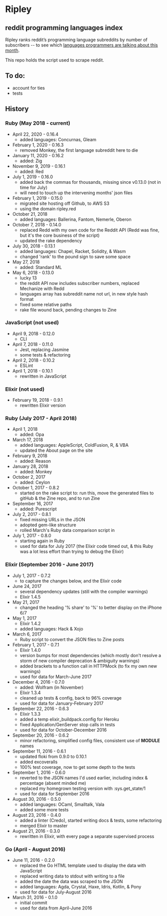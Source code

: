 # Ripley

## reddit programming languages index

Ripley ranks reddit’s programming language subreddits by number of subscribers -- to see which [languages programmers are talking about this month][site].

This repo holds the script used to scrape reddit.

## To do:

- account for ties
- tests

## History

### Ruby (May 2018 - current)

- April 22, 2020 - 0.16.4
  - added languages: Concurnas, Gleam
- February 1, 2020 - 0.16.3
  - removed Monkey, the first language subreddit here to die
- January 11, 2020 - 0.16.2
  - added: Zig
- November 9, 2019 - 0.16.1
  - added: Red
- July 1, 2019 - 0.16.0
  - added back the commas for thousands, missing since v0.13.0 (not in time for July)
  - will need to touch up the intervening months' json files
- February 1, 2019 - 0.15.0
  - migrated site hosting off Github, to AWS S3
  - using the domain ripley.red
- October 21, 2018
  - added languages: Ballerina, Fantom, Nemerle, Oberon
- October 7, 2018 - 0.14.0
  - replaced Redd with my own code for the Reddit API (Redd was fine, but it's the core business of the script)
  - updated the rake dependency
- July 30, 2018 - 0.13.1
  - added languages: Chapel, Racket, Solidity, & Wasm
  - changed 'rank' to the pound sign to save some space
- May 27, 2018
  - added: Standard ML
- May 6, 2018 - 0.13.0
  - lucky 13
  - the reddit API now includes subscriber numbers, replaced Mechanize with Redd
  - languages array has subreddit name not url, in new style hash format
  - fixed some relative paths
  - rake file wound back, pending changes to Zine

### JavaScript (not used)

- April 9, 2018 - 0.12.0
  - CLI
- April 7, 2018 - 0.11.0
  - Jest, replacing Jasmine
  - some tests & refactoring
- April 2, 2018 - 0.10.2
  - ESLint
- April 1, 2018 - 0.10.1
  - rewritten in JavaScript

### Elixir (not used)

- February 19, 2018 - 0.9.1
  - rewritten Elixir version

### Ruby (July 2017 - April 2018)

- April 1, 2018
  - added: Opa
- March 17, 2018
  - added languages: AppleScript, ColdFusion, R, & VBA
  - updated the About page on the site
- February 9, 2018
  - added: Reason
- January 28, 2018
  - added: Monkey
- October 2, 2017
  - added: Ceylon
- October 1, 2017 - 0.8.2
  - started on the rake script to: run this, move the generated files to gitHub & the Zine repo, and to run Zine
- September 16, 2017
  - added: Purescript
- July 2, 2017 - 0.8.1
  - fixed missing URLs in the JSON
  - adopted gem-like structure
  - rolled March's Ruby data comparison script in
- July 1, 2017 - 0.8.0
  - starting again in Ruby
  - used for data for July 2017 (the Elixir code timed out, & this Ruby was a lot less effort than trying to debug the Elixir)

### Elixir (September 2016 - June 2017)

- July 1, 2017 - 0.7.2
  - to capture the changes below, and the Elixir code
- June 24, 2017
  - several dependency updates (still with the compiler warnings)
  - Elixir 1.4.5
- May 21, 2017
  - changed the heading '% share' to '%' to better display on the iPhone 6/7
- May 1, 2017
  - Elixir 1.4.2
  - added languages: Hack & Xojo
- March 6, 2017
  - Ruby script to convert the JSON files to Zine posts
- February 1, 2017 - 0.7.1
  - Elixir 1.4.0
  - version bumps for most dependencies (which mostly don't resolve a storm of new compiler deprecation & ambiguity warnings)
  - added brackets to a function call in HTTPMock (to fix my own new warnings)
  - used for data for March-June 2017
- December 4, 2016 - 0.7.0
  - added: Wolfram (in November)
  - Elixir 1.3.4
  - cleaned up tests & config, back to 96% coverage
  - used for data for January-February 2017
- September 22, 2016 - 0.6.3
  - Elixir 1.3.3
  - added a temp elixir_buildpack.config for Heroku
  - fixed Application/GenServer stop calls in tests
  - used for data for October-December 2016
- September 20, 2016 - 0.6.2
  - minor refactoring, simplified config files, consistent use of **MODULE** names
- September 11, 2016 - 0.6.1
  - updated floki from 0.9.0 to 0.10.1
  - added excoveralls
  - 100% test coverage, now to get some depth to the tests
- September 1, 2016 - 0.6.0
  - reverted to the JSON names I'd used earlier, including index & percentage (absent minded me)
  - replaced my homegrown testing version with :sys.get_state/1
  - used for data for September 2016
- August 30, 2016 - 0.5.0
  - added languages: OCaml, Smalltalk, Vala
  - added some more tests
- August 23, 2016 - 0.4.0
  - added a linter (Credo), started writing docs & tests, some refactoring
  - merged Elixir to master
- August 21, 2016 - 0.3.0
  - rewritten in Elixir, with every page a separate supervised process

### Go (April - August 2016)

- June 11, 2016 - 0.2.0
  - replaced the Go HTML template used to display the data with JavaScript
  - replaced writing data to stdout with writing to a file
  - added the date the data was scraped to the JSON
  - added languages: Agda, Crystal, Haxe, Idris, Kotlin, & Pony
  - used for data for July-August 2016
- March 31, 2016 - 0.1.0
  - initial commit
  - used for data from April-June 2016

[site]: https://ripley.red/
[exsite]: http://mikekreuzer.github.io/Ripley/
